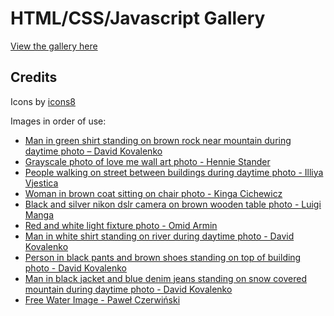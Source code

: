 # HTML/CSS/Javascript Gallery

[View the gallery here](https://antobr.github.io/web-gallery/)

## Credits

Icons by [icons8](https://www.icons8.com/)

Images in order of use:

- [Man in green shirt standing on brown rock near mountain during daytime photo – David Kovalenko](https://unsplash.com/photos/yGVDDbQwJJo)
- [Grayscale photo of love me wall art photo - Hennie Stander](https://unsplash.com/photos/fXkh1pqOPKM)
- [People walking on street between buildings during daytime photo - Illiya Vjestica](https://unsplash.com/photos/z_Xqu90w3dg)
- [Woman in brown coat sitting on chair photo - Kinga Cichewicz](https://unsplash.com/photos/XaB9dhLq4zA)
- [Black and silver nikon dslr camera on brown wooden table photo - Luigi Manga](https://unsplash.com/photos/WfCCMUqcH70)
- [Red and white light fixture photo - Omid Armin](https://unsplash.com/photos/ATkwHex30M8)
- [Man in white shirt standing on river during daytime photo - David Kovalenko](https://unsplash.com/photos/d291tvHCZp0)
- [Person in black pants and brown shoes standing on top of building photo - David Kovalenko](https://unsplash.com/photos/5yf71sSDvGU)
- [Man in black jacket and blue denim jeans standing on snow covered mountain during daytime photo - David Kovalenko](https://unsplash.com/photos/bg0hiyEInN0)
- [Free Water Image - Paweł Czerwiński](https://unsplash.com/photos/oZzYC-vMPVY)
